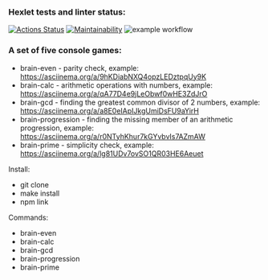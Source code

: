 ### Hexlet tests and linter status:
[![Actions Status](https://github.com/pisarevdmitry/frontend-project-lvl1/workflows/hexlet-check/badge.svg)](https://github.com/pisarevdmitry/frontend-project-lvl1/actions)
[![Maintainability](https://api.codeclimate.com/v1/badges/80886c6eaf3c69c4cbc8/maintainability)](https://codeclimate.com/github/pisarevdmitry/frontend-project-lvl1/maintainability)
![example workflow](https://github.com/pisarevdmitry/frontend-project-lvl1/actions/workflows/main.yml/badge.svg) 

### A set of five console games:

- brain-even - parity check, example:  https://asciinema.org/a/9hKDiabNXQ4opzLEDztpqUy9K
- brain-calc - arithmetic operations with numbers, example: https://asciinema.org/a/qA77D4e9jLeObwf0wHE3ZdJrO
- brain-gcd - finding the greatest common divisor of 2 numbers,
example:  https://asciinema.org/a/a8E0eIApIJkgUmiDsFU9aYirH
-  brain-progression - finding the missing member of an arithmetic progression,
  example: https://asciinema.org/a/r0NTyhKhur7kGYvbvIs7AZmAW
-  brain-prime - simplicity check, example: https://asciinema.org/a/lg81UDv7ovSO1QR03HE6Aeuet

Install:
- git clone
- make install
- npm link

Commands:
- brain-even
- brain-calc
- brain-gcd
- brain-progression
- brain-prime